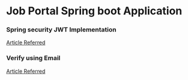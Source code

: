 # Job Portal Spring boot Application

### Spring security JWT Implementation

[Article Referred](https://blog.tericcabrel.com/jwt-authentication-springboot-spring-security/)

### Verify using Email

[Article Referred](https://deeppatel23.medium.com/user-registration-with-email-verification-in-java-and-spring-boot-699cb832ad2c)
